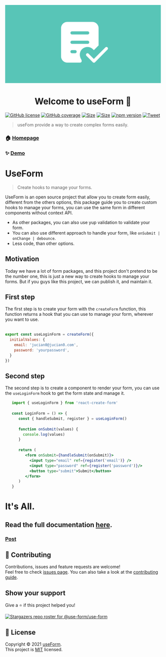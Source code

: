 ![Logo](img/logo3.png)

<h1 align="center">Welcome to useForm 👋</h1>

[![GitHub license](https://img.shields.io/badge/License-mit-green)](https://github.com/Jucian0/useform/blob/master/LICENSE)
[![GitHub coverage](https://img.shields.io/badge/coverage-96.8%25-brightgreen)](https://github.com/use-form/use-form/tree/master/test)
[![Size](https://badgen.net/badge/miniziped%20size/3.3/blue)](https://bundlephobia.com/package/@use-form/use-form@2.0.2)
[![Size](https://badgen.net/badge/minifield%20size/9.7/blue)](https://bundlephobia.com/package/@use-form/use-form@2.0.2)
[![npm version](https://badgen.net/badge/npm/v2.0.2/pink)](https://www.npmjs.com/package/@use-form/use-form)
[![Tweet](https://img.shields.io/twitter/url/http/shields.io.svg?style=social)](https://twitter.com/intent/tweet?text=React+hook+for+forms+and+validations&url=https://github.com/use-form/use-form&hashtags=reactjs,hook,javascript,forms)

> useFom provide a way to create complex forms easily.

### 🏠 [Homepage](https://useform.org)

### ✨ [Demo](https://codesandbox.io/s/useform-2u2ju)
# UseForm

> Create hooks to manage your forms.


UseForm is an open source project that allow you to create form easily, different from the others options, this package guide you to create custom hooks to manage your forms, you can use the same form in different components without context API.

 - As other packages, you can also use yup validation to validate your form.
 - You can also use different approach to handle your form, like `onSubmit | onChange | debounce`.
 - Less code, than other options.

## Motivation

Today we have a lot of form packages, and this project don't pretend to be the number one, this is just a new way to create hooks to manage your forms. But if you guys like this project, we can publish it, and maintain it.

## First step
The first step is to create your form with the `createForm` function, this function returns a hook that you can use to manage your form, wherever you want to use.

``` javascript

export const useLoginForm = createForm({
  initialValues: {
    email: 'jucian0@jucian0.com',
    password: 'yourpassword',
  }
})
```

## Second step
The second step is to create a component to render your form, you can use the `useLoginForm` hook to get the form state and manage it.

```jsx
   import { useLoginForm } from 'react-create-form'
   
   const LoginForm = () => {
      const { handleSubmit, register } = useLoginForm()

      function onSubmit(values) {
        console.log(values)
      }
   
      return (
         <form onSubmit={handleSubmit(onSubmit)}>
           <input type="email" ref={register('email')} />
           <input type="password" ref={register('password')}/>
           <button type="submit">Submit</button>
         </form>
      )
   }
```


# It's All.

## Read the full documentation [here](https://useform.org/docs/).
### [Post](https://dev.to/jucian0/building-forms-with-useform-1cna)

## 🤝 Contributing

Contributions, issues and feature requests are welcome!<br />Feel free to check [issues page](https://github.com/use-form/use-form/issues). You can also take a look at the [contributing guide](https://github.com/Jucian0/use-form/blob/main/CONTRIBUTING.md).

## Show your support

Give a ⭐️ if this project helped you!

[![Stargazers repo roster for @use-form/use-form](https://reporoster.com/stars/use-form/use-form)](https://github.com/use-form/use-form/stargazers)

## 📝 License

Copyright © 2021 [useForm](https://github.com/use-form).<br />
This project is [MIT](https://github.com/use-form/use-form/blob/53debd6986650f76561795f2069d6eebc5db6c65/LICENSE) licensed.
